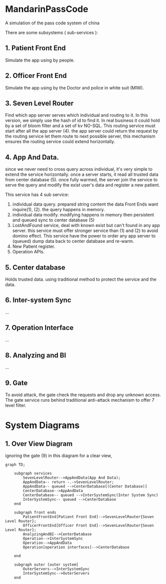 # MandarinPassCode
A simulation of the pass code system of china

There are some subsystems ( sub-services ):

## 1. Patient Front End
Simulate the app using by people.
## 2. Officer Front End 
Simulate the app using by the Doctor and police in white suit (MIW).
## 3. Seven Level Router
Find which app server serves which individual and routing to it. In this version, we simply use the hash of id to find it. In real business it could hold by a set of bloom filter and a set of kv NO-SQL. This routing service must start after all the app server (4). the app server could return the request by the routing service let them route to next possible server, this mechanism ensures the routing service could extend horizontally.
## 4. App And Data. 
since we never need to cross query across individual, it's very simple to extend the service horizontally. once a server starts, it read all trusted data from center database (5). once fully warmed, the server join the service to serve the query and modify the exist user's data and register a new patient. 

This service has 4 sub service:
1. individual data query. prepared string content the data Front Ends want inquire(1), (2). the query happens in memory.
2. individual data modify. modifying happens in memory then persistent and queued sync to center database (5)  
3. LostAndFound service, deal with known exist but can't found in any app server. this service must offer stronger service than (1) and (2) to avoid domino effect. This service have the power to order any app server to (queued) dump data back to center database and re-warm.
4. New Patient register.
5. Operation APIs. 
        
## 5. Center database
Holds trusted data. using traditional method to protect the service and the data.
## 6. Inter-system Sync 
...
## 7. Operation Interface
...
## 8. Analyzing and BI
... 
## 9. Gate
   To avoid attack, the gate check the requests and drop any unknown access. The gate service runs behind traditional anti-attack mechanism to offer 7 level filter.

# System Diagrams
## 1. Over View Diagram
ignoring the gate (9) in this diagram for a clear view, 
```mermaid
graph TD;

    subgraph services 
        SevenLevelRouter-->AppAndData(App And Data);
        AppAndData-- return -.->SevenLevelRouter;
        AppAndData-- queued -->CenterDatabase[(Center Database)]
        CenterDatabase-->AppAndData
        CenterDatabase-- queued -->InterSystemSync(Inter System Sync)
        InterSystemSync-- queued -->CenterDatabase
    end

    subgraph front ends
        PatientFrontEnd[Patient Front End]-->SevenLevelRouter{Seven Level Router};
        OfficerFrontEnd[Officer Front End]-->SevenLevelRouter{Seven Level Router};
        AnalyzingAndBI-->CenterDatabase
        Operation-->InterSystemSync
        Operation-->AppAndData
        Operation[operation interfaces]-->CenterDatabase
        
    end 

    subgraph outer [outer system]
        OuterServers-->InterSystemSync
        InterSystemSync-->OuterServers 
    end 
```